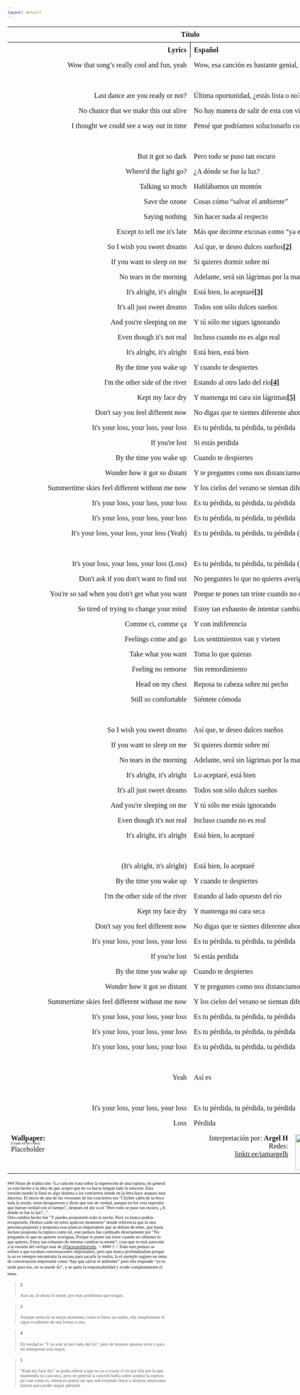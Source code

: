 ```yaml
---
layout: default
---
```

<!-- VARIABLES -->
<script>
    //
    //CANCION
    var cancion = "EDEN - Zzz";
    //
    //WALLPAPER
    var titulo = "ArtStation";
    var texto = "Job Menting";
    var wfuente = "https://www.artstation.com/artwork/PP1Er";
    //
    //PISTAS
    var vocals = "";
    var instrumental = "";
    //
    //VIDEO LOSSELESS
    var videoText = "Catbox"; 
    var videoLink = "https://files.catbox.moe/11fqiy.mov";
    //
    //
    //
    //ARTISTA 1
    var artist = "EDEN";
    var tidal = "https://tidal.com/browse/artist/15718519?u";
    var spotify = "https://open.spotify.com/artist/1t20wYnTiAT0Bs7H1hv9Wt";
    var instagram = "https://www.instagram.com/iameden";
    var twitter = "https://twitter.com/iameden";
    var soundcloud = "";
    var website = "https://iameden.eu/";
    var facebook = "";
    var youtube = "https://www.youtube.com/channel/UC-ZsN5evqmSVo3_SJyQe9yA";
    var reddit  = "";
    var discord = "";
    //
    //ARTISTA 2
    var artist2 = "";
    var tidal2 = "";
    var spotify2 = "";
    var instagram2 = "";
    var twitter2 = "";
    var soundcloud2 = "";
    var website2 = "";
    var facebook2 = "";
    var youtube2 = "";
    var discord2 = "";
    //
    //ARTISTA 3
    var artist3 = "";
    var tidal3 = "";
    var spotify3 = "";
    var instagram3 = "";
    var twitter3 = "";
    var soundcloud3 = "";
    var website3 = "";
    var facebook3 = "";
    var youtube3 = "";
    var discord3 = "";
    //
</script>
<!-- ESTILOS -->
<head>
    <style>
        body {
            font-family: "Times New Roman", Times, serif;
            font-size: 62.5%;
            width: 100%;
        }
        table {
            border-collapse: collapse;
            font-size: 1rem;
            width: 120ch;
        }
        th,
        td {
            padding: 8px;
        }
        tr td:first-child {
            text-align: right;
        }
        tr td:nth-child(2) {
            text-align: left;
        }
        .titulo {
            text-align: center;
        }
        .ingles {
            text-align: right;
            width: 50%;
        }
        .espanol {
            text-align: left;
            width: 50%;
        }
        .borde-derecho {
            border-right: 1px solid black;
        }
        .mitad-tamano {
            font-size: 50%;
            display: block;
            margin-top: -2px;
            margin-bottom: 0px;
        }
        .top-align {
            vertical-align: top;
        }
        .align-left {
            text-align: left;
        }
        .mid-align {
            vertical-align: middle;
        }
        .tab {
            display: inline-block;
            margin-left: 1.5rem;
        }
    </style>
</head>
<!-- CUERPO CON LA TABLA -->

<body>
    <table>
        <tr>
            <th colspan="4" class="titulo">Título</th>
        </tr>
        <tr>
            <th colspan="2" class="ingles borde-derecho">Lyrics</th>
            <th colspan="2" class="espanol">Español</th>
        </tr>
        <!-- INICIAR AQUI LA LETRA <td colspan="2"> -->
        <tr><td colspan="2">Wow that song’s really cool and fun, yeah
</td><td colspan="2">Wow, esa canción es bastante genial, sip</td></tr><tr><td colspan="2">⠀
</td><td colspan="2">⠀</td></tr><tr><td colspan="2">Last dance are you ready or not?
</td><td colspan="2">Última oportunidad, ¿estás lista o no?</td></tr><tr><td colspan="2">No chance that we make this out alive
</td><td colspan="2">No hay manera de salir de esta con vida</td></tr><tr><td colspan="2">I thought we could see a way out in time
</td><td colspan="2">Pensé que podríamos solucionarlo con el tiempo</td></tr><tr><td colspan="2">⠀
</td><td colspan="2">⠀</td></tr><tr><td colspan="2">But it got so dark
</td><td colspan="2">Pero todo se puso tan oscuro</td></tr><tr><td colspan="2">Where'd the light go?
</td><td colspan="2">¿A dónde se fue la luz?</td></tr><tr><td colspan="2">Talking so much
</td><td colspan="2">Hablábamos un montón</td></tr><tr><td colspan="2">Save the ozone
</td><td colspan="2">Cosas cómo “salvar el ambiente”</td></tr><tr><td colspan="2">Saying nothing
</td><td colspan="2">Sin hacer nada al respecto</td></tr><tr><td colspan="2">Except to tell me it's late
</td><td colspan="2">Más que decirme excusas como “ya es tarde”<a href="#1"><strong>[1]</strong></a></td></tr><tr><td colspan="2">So I wish you sweet dreams
</td><td colspan="2">Así que, te deseo dulces sueños<a href="#2"><strong>[2]</strong></a></td></tr><tr><td colspan="2">If you want to sleep on me
</td><td colspan="2">Si quieres dormir sobre mí</td></tr><tr><td colspan="2">No tears in the morning
</td><td colspan="2">Adelante, será sin lágrimas por la mañana</td></tr><tr><td colspan="2">It's alright, it's alright
</td><td colspan="2">Está bien, lo aceptaré<a href="#3"><strong>[3]</strong></a></td></tr><tr><td colspan="2">It's all just sweet dreams
</td><td colspan="2">Todos son sólo dulces sueños</td></tr><tr><td colspan="2">And you're sleeping on me
</td><td colspan="2">Y tú sólo me sigues ignorando</td></tr><tr><td colspan="2">Even though it's not real
</td><td colspan="2">Incluso cuando no es algo real</td></tr><tr><td colspan="2">It's alright, it's alright
</td><td colspan="2">Está bien, está bien</td></tr><tr><td colspan="2">By the time you wake up
</td><td colspan="2">Y cuando te despiertes</td></tr><tr><td colspan="2">I'm the other side of the river
</td><td colspan="2">Estando al otro lado del río<a href="#4"><strong>[4]</strong></a></td></tr><tr><td colspan="2">Kept my face dry
</td><td colspan="2">Y mantenga mi cara sin lágrimas<a href="#5"><strong>[5]</strong></a></td></tr><tr><td colspan="2">Don't say you feel different now
</td><td colspan="2">No digas que te sientes diferente ahora</td></tr><tr><td colspan="2">It's your loss, your loss, your loss
</td><td colspan="2">Es tu pérdida, tu pérdida, tu pérdida</td></tr><tr><td colspan="2">If you'rе lost
</td><td colspan="2">Si estás perdida</td></tr><tr><td colspan="2">By the time you wake up
</td><td colspan="2">Cuando te despiertes</td></tr><tr><td colspan="2">Wondеr how it got so distant
</td><td colspan="2">Y te preguntes como nos distanciamos</td></tr><tr><td colspan="2">Summertime skies feel different without me now
</td><td colspan="2">Y los cielos del verano se sientan diferentes sin mí ahora</td></tr><tr><td colspan="2">It's your loss, your loss, your loss
</td><td colspan="2">Es tu pérdida, tu pérdida, tu pérdida</td></tr><tr><td colspan="2">It's your loss, your loss, your loss
</td><td colspan="2">Es tu pérdida, tu pérdida, tu pérdida</td></tr><tr><td colspan="2">It's your loss, your loss, your loss (Yeah)
</td><td colspan="2">Es tu pérdida, tu pérdida, tu pérdida (así es)</td></tr><tr><td colspan="2">⠀
</td><td colspan="2">⠀</td></tr><tr><td colspan="2">It's your loss, your loss, your loss (Loss)
</td><td colspan="2">Es tu pérdida, tu pérdida, tu pérdida (Pérdida)</td></tr><tr><td colspan="2">Don't ask if you don't want to find out
</td><td colspan="2">No preguntes lo que no quieres averiguar</td></tr><tr><td colspan="2">You're so sad when you don't get what you want
</td><td colspan="2">Porque te pones tan triste cuando no obtienes lo que quieres</td></tr><tr><td colspan="2">So tired of trying to change your mind
</td><td colspan="2">Estoy tan exhausto de intentar cambiar tu mente</td></tr><tr><td colspan="2">Comme ci, comme ça
</td><td colspan="2">Y con indiferencia</td></tr><tr><td colspan="2">Feelings come and go
</td><td colspan="2">Los sentimientos van y vienen</td></tr><tr><td colspan="2">Take what you want
</td><td colspan="2">Toma lo que quieras</td></tr><tr><td colspan="2">Feeling no remorse
</td><td colspan="2">Sin remordimiento</td></tr><tr><td colspan="2">Head on my chest
</td><td colspan="2">Reposa tu cabeza sobre mi pecho</td></tr><tr><td colspan="2">Still so comfortable
</td><td colspan="2">Siéntete cómoda</td></tr><tr><td colspan="2">⠀
</td><td colspan="2">⠀</td></tr><tr><td colspan="2">So I wish you sweet dreams
</td><td colspan="2">Así que, te deseo dulces sueños</td></tr><tr><td colspan="2">If you want to sleep on me
</td><td colspan="2">Si quieres dormir sobre mí</td></tr><tr><td colspan="2">No tears in the morning
</td><td colspan="2">Adelante, será sin lágrimas por la mañana</td></tr><tr><td colspan="2">It's alright, it's alright
</td><td colspan="2">Lo aceptaré, está bien</td></tr><tr><td colspan="2">It's all just sweet dreams
</td><td colspan="2">Todos son sólo dulces sueños</td></tr><tr><td colspan="2">And you're sleeping on me
</td><td colspan="2">Y tú sólo me estás ignorando</td></tr><tr><td colspan="2">Even though it's not real
</td><td colspan="2">Incluso cuando no es real</td></tr><tr><td colspan="2">It's alright, it's alright
</td><td colspan="2">Está bien, lo aceptaré</td></tr><tr><td colspan="2">⠀
</td><td colspan="2">⠀</td></tr><tr><td colspan="2">(It's alright, it's alright)
</td><td colspan="2">Está bien, lo aceptaré</td></tr><tr><td colspan="2">By the time you wake up
</td><td colspan="2">Y cuando te despiertes</td></tr><tr><td colspan="2">I'm the other side of the river
</td><td colspan="2">Estando al lado  opuesto del río</td></tr><tr><td colspan="2">Kept my face dry
</td><td colspan="2">Y mantenga mi cara seca</td></tr><tr><td colspan="2">Don't say you feel different now
</td><td colspan="2">No digas que te sientes diferente ahora</td></tr><tr><td colspan="2">It's your loss, your loss, your loss
</td><td colspan="2">Es tu pérdida, tu pérdida, tu pérdida</td></tr><tr><td colspan="2">If you'rе lost
</td><td colspan="2">Si estás perdida</td></tr><tr><td colspan="2">By the time you wake up
</td><td colspan="2">Cuando te despiertes</td></tr><tr><td colspan="2">Wondеr how it got so distant
</td><td colspan="2">Y te preguntes como nos distanciamos</td></tr><tr><td colspan="2">Summertime skies feel different without me now
</td><td colspan="2">Y los cielos del verano se sientan diferentes sin mí ahora</td></tr><tr><td colspan="2">It's your loss, your loss, your loss
</td><td colspan="2">Es tu pérdida, tu pérdida, tu pérdida</td></tr><tr><td colspan="2">It's your loss, your loss, your loss
</td><td colspan="2">Es tu pérdida, tu pérdida, tu pérdida</td></tr><tr><td colspan="2">It's your loss, your loss, your loss
</td><td colspan="2">Es tu pérdida, tu pérdida, tu pérdida</td></tr><tr><td colspan="2">⠀
</td><td colspan="2">⠀</td></tr><tr><td colspan="2">Yeah
</td><td colspan="2">Así es</td></tr><tr><td colspan="2">⠀
</td><td colspan="2">⠀</td></tr><tr><td colspan="2">It's your loss, your loss, your loss
</td><td colspan="2">Es tu pérdida, tu pérdida, tu pérdida</td></tr><tr><td colspan="2">Loss
</td><td colspan="2">Pérdida</td></tr>
        <!-- FINAL DE LA LETRA <td colspan="2"> -->
        <tr>
            <td class="top-align align-left" style="text-align: left;"><span id="spanWallpaper"><b>Wallpaper:</b><span class="mitad-tamano">(Usado
                        en mi
                        video)</span><span id="FuenteW1">Placeholder</span></span>
            </td>
            <td class="top-align" style="text-align: left;"><span id="UrlsArtista1"></span></td>
            <td class="top-align" style="text-align: right;">Interpretación por: <b>Argel H</b><br>Redes:<br><a
                    href="https://linktr.ee/iamargelh" target="_blank">linktr.ee/iamargelh</a></td>
            <td class="top-align align-left" width="140ch"><img src="https://i.imgur.com/RQLfOkU.gif" width="80ch"></td>
        </tr>
    </table>
    <!-- INFIERNO DE LOS SCIRPT -->
    <script>
        // Script 1
        var tituloc = document.querySelector(".titulo");
        tituloc.textContent = cancion;
        tituloc.style.textAlign = "center";
        document.title = "(ArgelH-Subs) " + cancion;
        var fuenteW1 = document.getElementById("FuenteW1");
        fuenteW1.innerHTML = titulo + ": ";
        var enlace = document.createElement("a");
        var link = document.querySelector("link[rel~='icon']");
        link = document.createElement("link");
        link.rel = "icon";
        document.head.appendChild(link);
        link.href = "https://i.imgur.com/yDkaBI1.png";
        if (wfuente) {
            enlace.href = wfuente;
            enlace.target = "_blank";
        }
        enlace.textContent = texto;
        enlace.style.fontStyle = "italic";
        fuenteW1.appendChild(enlace);
        if (vocals || instrumental) {
            var spanWallpaper = document.getElementById("spanWallpaper");
            spanWallpaper.appendChild(document.createElement("br"));
            var audiosSpan = document.createElement("span");
            audiosSpan.innerHTML = "<strong>Audios:</strong>";
            spanWallpaper.parentNode.insertBefore(audiosSpan, spanWallpaper.nextSibling);
            var extractedText = document.createElement("span");
            extractedText.textContent = "(Extraídos de la canción)";
            extractedText.style.fontSize = "50%";
            extractedText.style.display = "block";
            extractedText.style.marginTop = "-2px";
            extractedText.style.marginBottom = "0px";
            audiosSpan.appendChild(extractedText);
            if (vocals) {
                var vocalsLink = document.createElement("a");
                vocalsLink.href = vocals;
                vocalsLink.target = "_blank";
                vocalsLink.textContent = "Acapella";
                audiosSpan.appendChild(vocalsLink);
                audiosSpan.appendChild(document.createElement("br"));
            }
            if (instrumental) {
                var instrumentalLink = document.createElement("a");
                instrumentalLink.href = instrumental;
                instrumentalLink.target = "_blank";
                instrumentalLink.textContent = "Instrumental";
                audiosSpan.appendChild(instrumentalLink);
            }
        }
        // Script 2
        var celdaUrlsArtista1 = document.getElementById("UrlsArtista1");
        var artistName = document.createElement("strong");
        artistName.textContent = artist + ":";
        celdaUrlsArtista1.appendChild(artistName);
        celdaUrlsArtista1.appendChild(document.createElement("br")); // AÑADE UN SALTO DE LINEA DESPUES DEL ARTISTA
        if (tidal) {
            var enlaceTidal = document.createElement("a");
            enlaceTidal.href = tidal;
            enlaceTidal.target = "_blank";
            enlaceTidal.textContent = "Tidal";
            celdaUrlsArtista1.appendChild(enlaceTidal);
            celdaUrlsArtista1.appendChild(document.createElement("br"));
        }
        if (spotify) {
            var UrlsArtista1potify = document.createElement("a");
            UrlsArtista1potify.href = spotify;
            UrlsArtista1potify.target = "_blank";
            UrlsArtista1potify.textContent = "Spotify";
            celdaUrlsArtista1.appendChild(UrlsArtista1potify);
            celdaUrlsArtista1.appendChild(document.createElement("br"));
        }
        if (soundcloud) {
            var UrlsArtista1oundCloud = document.createElement("a");
            UrlsArtista1oundCloud.href = soundcloud;
            UrlsArtista1oundCloud.target = "_blank";
            UrlsArtista1oundCloud.textContent = "SoundCloud";
            celdaUrlsArtista1.appendChild(UrlsArtista1oundCloud);
            celdaUrlsArtista1.appendChild(document.createElement("br"));
        }
        if (youtube) {
            var enlaceYouTube = document.createElement("a");
            enlaceYouTube.href = youtube;
            enlaceYouTube.target = "_blank";
            enlaceYouTube.textContent = "YouTube";
            celdaUrlsArtista1.appendChild(enlaceYouTube);
            celdaUrlsArtista1.appendChild(document.createElement("br"));
        }
        if (website) {
            var enlaceWebsite = document.createElement("a");
            enlaceWebsite.href = website;
            enlaceWebsite.target = "_blank";
            enlaceWebsite.textContent = "Website";
            celdaUrlsArtista1.appendChild(enlaceWebsite);
            celdaUrlsArtista1.appendChild(document.createElement("br"));
        }
        if (discord) {
            var enlacereddit = document.createElement("a");
            enlacereddit.href = reddit;
            enlacereddit.target = "_blank";
            enlacereddit.textContent = "Reddit";
            celdaUrlsArtista1.appendChild(enlacereddit);
            celdaUrlsArtista1.appendChild(document.createElement("br"));
        }
        if (discord) {
            var enlacediscord = document.createElement("a");
            enlacediscord.href = discord;
            enlacediscord.target = "_blank";
            enlacediscord.textContent = "Discord";
            celdaUrlsArtista1.appendChild(enlacediscord);
            celdaUrlsArtista1.appendChild(document.createElement("br"));
        }
        if (instagram) {
            var enlaceInstagram = document.createElement("a");
            enlaceInstagram.href = instagram;
            enlaceInstagram.target = "_blank";
            enlaceInstagram.textContent = "Instagram";
            celdaUrlsArtista1.appendChild(enlaceInstagram);
            celdaUrlsArtista1.appendChild(document.createElement("br"));
        }
        if (facebook) {
            var enlaceFacebook = document.createElement("a");
            enlaceFacebook.href = facebook;
            enlaceFacebook.target = "_blank";
            enlaceFacebook.textContent = "Facebook";
            celdaUrlsArtista1.appendChild(enlaceFacebook);
            celdaUrlsArtista1.appendChild(document.createElement("br"));
        }
        if (twitter) {
            var enlacetwitter = document.createElement("a");
            enlacetwitter.href = twitter;
            enlacetwitter.target = "_blank";
            enlacetwitter.textContent = "Twitter";
            celdaUrlsArtista1.appendChild(enlacetwitter);
        }
        // Script 3
        if (artist2) {
            var celdaUrlsArtista1 = document.getElementById("UrlsArtista1");
            celdaUrlsArtista1.appendChild(document.createElement("br"));
            celdaUrlsArtista1.appendChild(document.createElement("br"));
            var celdaUrlsArtista2 = document.createElement("span");
            celdaUrlsArtista2.id = "UrlsArtista2";
            celdaUrlsArtista1.parentNode.insertBefore(celdaUrlsArtista2, celdaUrlsArtista1.nextSibling);
            var artistName2 = document.createElement("strong");
            artistName2.textContent = artist2 + ":";
            celdaUrlsArtista2.appendChild(artistName2);
            celdaUrlsArtista2.appendChild(document.createElement("br"));
            if (tidal2) {
                var enlaceTidal = document.createElement("a");
                enlaceTidal.href = tidal2;
                enlaceTidal.target = "_blank";
                enlaceTidal.textContent = "Tidal";
                celdaUrlsArtista2.appendChild(enlaceTidal);
                celdaUrlsArtista2.appendChild(document.createElement("br"));
            }
            if (spotify2) {
                var UrlsArtista1potify = document.createElement("a");
                UrlsArtista1potify.href = spotify2;
                UrlsArtista1potify.target = "_blank";
                UrlsArtista1potify.textContent = "Spotify";
                celdaUrlsArtista2.appendChild(UrlsArtista1potify);
                celdaUrlsArtista2.appendChild(document.createElement("br"));
            }
            if (soundcloud2) {
                var UrlsArtista1oundCloud = document.createElement("a");
                UrlsArtista1oundCloud.href = soundcloud2;
                UrlsArtista1oundCloud.target = "_blank";
                UrlsArtista1oundCloud.textContent = "SoundCloud";
                celdaUrlsArtista2.appendChild(UrlsArtista1oundCloud);
                celdaUrlsArtista2.appendChild(document.createElement("br"));
            }
            if (youtube2) {
                var enlaceYouTube = document.createElement("a");
                enlaceYouTube.href = youtube2;
                enlaceYouTube.target = "_blank";
                enlaceYouTube.textContent = "YouTube";
                celdaUrlsArtista2.appendChild(enlaceYouTube);
                celdaUrlsArtista2.appendChild(document.createElement("br"));
            }
            if (website2) {
                var enlaceWebsite = document.createElement("a");
                enlaceWebsite.href = website;
                enlaceWebsite.target = "_blank";
                enlaceWebsite.textContent = "Website";
                celdaUrlsArtista2.appendChild(enlaceWebsite);
                celdaUrlsArtista2.appendChild(document.createElement("br"));
            }
            if (discord2) {
                var enlacediscord = document.createElement("a");
                enlacediscord.href = discord2;
                enlacediscord.target = "_blank";
                enlacediscord.textContent = "Discord";
                celdaUrlsArtista2.appendChild(enlacediscord);
                celdaUrlsArtista2.appendChild(document.createElement("br"));
            }
            if (instagram) {
                var enlaceInstagram = document.createElement("a");
                enlaceInstagram.href = instagram;
                enlaceInstagram.target = "_blank";
                enlaceInstagram.textContent = "Instagram";
                celdaUrlsArtista2.appendChild(enlaceInstagram);
                celdaUrlsArtista2.appendChild(document.createElement("br"));
            }
            if (facebook2) {
                var enlaceFacebook = document.createElement("a");
                enlaceFacebook.href = facebook2;
                enlaceFacebook.target = "_blank";
                enlaceFacebook.textContent = "Facebook";
                celdaUrlsArtista2.appendChild(enlaceFacebook);
                celdaUrlsArtista2.appendChild(document.createElement("br"));
            }
            if (twitter2) {
                var enlacetwitter = document.createElement("a");
                enlacetwitter.href = twitter2;
                enlacetwitter.target = "_blank";
                enlacetwitter.textContent = "Twitter";
                celdaUrlsArtista2.appendChild(enlacetwitter);
            }
        }
        // Script 4
        if (artist3) {
            var celdaUrlsArtista2 = document.getElementById("UrlsArtista2");
            celdaUrlsArtista2.appendChild(document.createElement("br"));
            celdaUrlsArtista2.appendChild(document.createElement("br"));
            var celdaUrlsArtista3 = document.createElement("span");
            celdaUrlsArtista3.id = "UrlsArtista3";
            celdaUrlsArtista2.parentNode.insertBefore(celdaUrlsArtista3, celdaUrlsArtista2.nextSibling);
            var artistName3 = document.createElement("strong");
            artistName3.textContent = artist3 + ":";
            celdaUrlsArtista3.appendChild(artistName3);
            celdaUrlsArtista3.appendChild(document.createElement("br"));
            if (tidal3) {
                var enlaceTidal = document.createElement("a");
                enlaceTidal.href = tidal3;
                enlaceTidal.target = "_blank";
                enlaceTidal.textContent = "Tidal";
                celdaUrlsArtista3.appendChild(enlaceTidal);
                celdaUrlsArtista3.appendChild(document.createElement("br"));
            }
            if (spotify3) {
                var UrlsArtista1potify = document.createElement("a");
                UrlsArtista1potify.href = spotify3;
                UrlsArtista1potify.target = "_blank";
                UrlsArtista1potify.textContent = "Spotify";
                celdaUrlsArtista3.appendChild(UrlsArtista1potify);
                celdaUrlsArtista3.appendChild(document.createElement("br"));
            }
            if (soundcloud3) {
                var UrlsArtista1oundCloud = document.createElement("a");
                UrlsArtista1oundCloud.href = soundcloud;
                UrlsArtista1oundCloud.target = "_blank";
                UrlsArtista1oundCloud.textContent = "SoundCloud";
                celdaUrlsArtista3.appendChild(UrlsArtista1oundCloud);
                celdaUrlsArtista3.appendChild(document.createElement("br"));
            }
            if (youtube) {
                var enlaceYouTube = document.createElement("a");
                enlaceYouTube.href = youtube;
                enlaceYouTube.target = "_blank";
                enlaceYouTube.textContent = "YouTube";
                celdaUrlsArtista3.appendChild(enlaceYouTube);
                celdaUrlsArtista3.appendChild(document.createElement("br"));
            }
            if (website3) {
                var enlaceWebsite = document.createElement("a");
                enlaceWebsite.href = website3;
                enlaceWebsite.target = "_blank";
                enlaceWebsite.textContent = "Website";
                celdaUrlsArtista3.appendChild(enlaceWebsite);
                celdaUrlsArtista3.appendChild(document.createElement("br"));
            }
            if (discord3) {
                var enlacediscord = document.createElement("a");
                enlacediscord.href = discord3;
                enlacediscord.target = "_blank";
                enlacediscord.textContent = "Discord";
                celdaUrlsArtista3.appendChild(enlacediscord);
                celdaUrlsArtista3.appendChild(document.createElement("br"));
            }
            if (instagram3) {
                var enlaceInstagram = document.createElement("a");
                enlaceInstagram.href = instagram3;
                enlaceInstagram.target = "_blank";
                enlaceInstagram.textContent = "Instagram";
                celdaUrlsArtista3.appendChild(enlaceInstagram);
                celdaUrlsArtista3.appendChild(document.createElement("br"));
            }
            if (facebook3) {
                var enlaceFacebook = document.createElement("a");
                enlaceFacebook.href = facebook3;
                enlaceFacebook.target = "_blank";
                enlaceFacebook.textContent = "Facebook";
                celdaUrlsArtista3.appendChild(enlaceFacebook);
                celdaUrlsArtista3.appendChild(document.createElement("br"));
            }
            if (twitter3) {
                var enlacetwitter = document.createElement("a");
                enlacetwitter.href = twitter3;
                enlacetwitter.target = "_blank";
                enlacetwitter.textContent = "Twitter";
                celdaUrlsArtista3.appendChild(enlacetwitter);
            }
        }
        // Script 5
        if (videoLink) {
            var audiosSpan = document.querySelector("#spanWallpaper + span");
            if (!audiosSpan) {
                audiosSpan = document.querySelector("#spanWallpaper");
            }
            var br = document.createElement("br");
            audiosSpan.parentNode.insertBefore(br, audiosSpan.nextSibling);
            var videoSpan = document.createElement("span");
            videoSpan.innerHTML = "<strong>Video Con Mejor Calidad:</strong>";
            br.parentNode.insertBefore(videoSpan, br.nextSibling);
            videoSpan.appendChild(document.createElement("br"));
            var videoLinkElement = document.createElement("a");
            videoLinkElement.href = videoLink;
            videoLinkElement.target = "_blank";
            videoLinkElement.textContent = videoText;
            videoSpan.appendChild(videoLinkElement);
        }
    </script>
</body>
### Notas de traducción
>La canción trata sobre la supereción de una ruptura, en general ya está hecho a la idea de que aceptó que no va hacia ningun lado la relación. Esta versión siendo la final es algo distinta a los conciertos donde en la letra hace ataques más directos. El inicio de una de las versiones de los conciertos era "Clichés salen de tu boca toda la noche, estos desaparecen y dices que son de verdad, aunque no los veía esperaba que fueran verdad con el tiempo", despues ed ahí va el "Pero todo se puso tan oscuro, ¿A dónde se fue la luz?...".<br>Otro cambio hecho fue "Y puedes posponerlo toda la noche, Pero ya nunca podrás recuperarlo, Hemos caído en estos apáticos momentos" donde referencía que la otra persona posponía y posponía esas platicas importantes que se debían de tener, que hasta incluso posponía la ruptura como tal, este pedazo fue cambiado directamente por "No preguntes lo que no quieres averiguar, Porque te pones tan triste cuando no obtienes lo que quieres, Estoy tan exhausto de intentar cambiar tu mente", cosa que es más parecido a la versión del vertigo tour de <a href="[https://linktr.ee/iamargelh](https://youtu.be/xYHcsETwZFE?t=93)" target="_blank">@facesareblurredx</a>.
> #### 1
> Todo este pedazo se refiere a que tocaban conversaciones importantes, pero que nunca profundizaban porque la su ex siempre encontraba la excusa para sacarle la vuelta, la el ejemplo sugiere un tema de conversación importante como “hay que salvar el ambiente” pero ella responde “ya es tarde para eso, no se puede 👍”, y se quita la responsabilidad y evade completamente el tema.


> #### 2
> Aun así, le desea lo mejor, por más problemas que tengan.

> #### 3
> Aunque estén en su mejor momento, como si fuese un sueño, ella simplemente lo sigue evadiendo de una forma u otra.

> #### 4
> En verdad es "Y yo esté al otro lado del río", pero de manera opuesta sirve y para mi enterpretar está mejor.

> #### 5
> "Kept my face dry" se podía referír a que no va a cruzar el río por ella por lo que mantendrá su cara seca, pero en general la canción habla sobre aceptar la ruptura tal cual como es, entonces podría ser que esté evitando llorar o mostrar emociones fuertas para poder seguir adelante.
